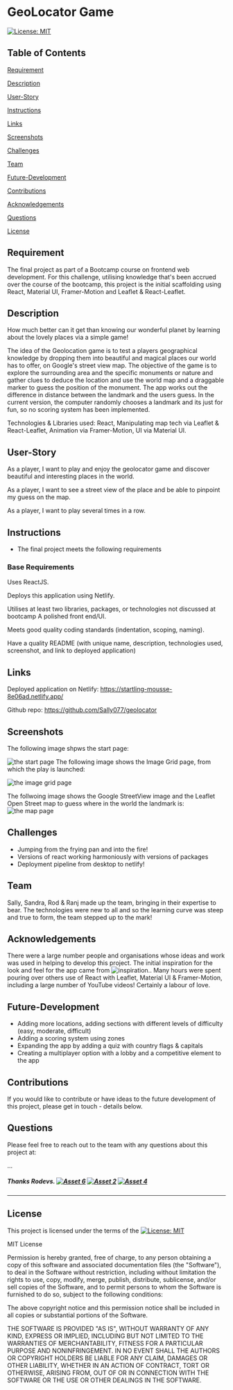 # GeoLocator Game
[![License: MIT](https://img.shields.io/badge/License-MIT-yellow.svg)](https://opensource.org/licenses/MIT)

## Table of Contents
[Requirement](#requirement)

[Description](#description)

[User-Story](#user-story)

[Instructions](#instructions)

[Links](#links)

[Screenshots](#screenshots)

[Challenges](#challenges)

[Team](#team)

[Future-Development](#future-development)

[Contributions](#contributions)

[Acknowledgements](#acknowledgements)

[Questions](#questions)

[License](#license)

## Requirement

The final project as part of a Bootcamp course on frontend web development. For this challenge, utilising knowledge that's been accrued over the course of the bootcamp, this project is the initial scaffolding using React, Material UI, Framer-Motion and Leaflet & React-Leaflet. 

## Description

How much better can it get than knowing our wonderful planet by learning about the lovely places via a simple game!

The idea of the Geolocation game is to test a players geographical knowledge by dropping them into beautiful and magical places our world has to offer, on Google's street view map. The objective of the game is to explore the surrounding area and the specific monuments or nature and gather clues to deduce the location and use the world map and a draggable marker to guess the position of the monument. The app works out the difference in distance between the landmark and the users guess. In the current version, the computer randomly chooses a landmark and its just for fun, so no scoring system has been implemented. 

Technologies & Libraries used: React, Manipulating map tech via Leaflet & React-Leaflet, Animation via Framer-Motion, UI via Material UI.

## User-Story

As a player, I want to play and enjoy the geolocator game and discover beautiful and interesting places in the world.<br>

As a player, I want to see a street view of the place and be able to pinpoint my guess on the map.</br>

As a player, I want to play several times in a row.</br>

## Instructions

* The final project meets the following requirements

### Base Requirements

Uses ReactJS.

Deploys this application using Netlify.

Utilises at least two libraries, packages, or technologies not discussed at bootcamp
A polished front end/UI.

Meets good quality coding standards (indentation, scoping, naming).

Have a quality README (with unique name, description, technologies used, screenshot, and link to deployed application)


## Links
Deployed application on Netlify: https://startling-mousse-8e06ad.netlify.app/

Github repo:  https://github.com/Sally077/geolocator

## Screenshots

The following image shpws the start page:

![the start page](./src/assets/images/start-page.png)
The following image shows the Image Grid page, from which the play is launched:

![the image grid page](./src/assets/images/grid-page.png)

The follwoing image shows the Google StreetView image and the Leaflet Open Street map to guess where in the world the landmark is:
![the map page](./src/assets/images/map-page.png)


## Challenges

- Jumping from the frying pan and into the fire!
- Versions of react working harmoniously with versions of packages
- Deployment pipeline from desktop to netlify!

## Team

Sally, Sandra, Rod & Ranj made up the team, bringing in their expertise to bear. The technologies were new to all and so the learning curve was steep and true to form, the team stepped up to the mark!

## Acknowledgements
There were a large number people and organisations whose ideas and work was used in helping to develop this project. The initial inspiration for the look and feel for the app came from ![inspiration.](https://www.geoguessr.com). Many hours were spent pouring over others use of React with Leaflet, Material UI &  Framer-Motion, including a large number of YouTube videos! Certainly a labour of love.

## Future-Development
- Adding more locations, adding sections with different levels of difficulty (easy, moderate, difficult)</br>
- Adding a scoring system using zones</br>
- Expanding the app by adding a quiz  with country flags & capitals</br>
- Creating a multiplayer option with a lobby and a competitive element to the app</br>

## Contributions
If you would like to contribute or have ideas to the future development of this project, please get in touch - details below.

## Questions
Please feel free to reach out to the team with any questions about this project at:

...

##### Thanks Rodevs. [![Asset 6](https://github.com/user-attachments/assets/68f9789a-068a-41f9-a5b0-4c2c3ae10024)](https://www.linkedin.com/in/rodevs/)  [![Asset 2](https://github.com/user-attachments/assets/2c92f667-8613-4e33-aa9c-75281f2feb48)](https://www.facebook.com/profile.php?id=100095082984128)  [![Asset 4](https://github.com/user-attachments/assets/8b09094b-81d7-403e-9c08-980b28dc4c67)](https://x.com/Rodevs23?mx=2)

---

## License
This project is licensed under the terms of the [![License: MIT](https://img.shields.io/badge/License-MIT-yellow.svg)](https://opensource.org/licenses/MIT)

MIT License

Permission is hereby granted, free of charge, to any person obtaining a copy
of this software and associated documentation files (the "Software"), to deal
in the Software without restriction, including without limitation the rights
to use, copy, modify, merge, publish, distribute, sublicense, and/or sell
copies of the Software, and to permit persons to whom the Software is
furnished to do so, subject to the following conditions:

The above copyright notice and this permission notice shall be included in all
copies or substantial portions of the Software.

THE SOFTWARE IS PROVIDED "AS IS", WITHOUT WARRANTY OF ANY KIND, EXPRESS OR
IMPLIED, INCLUDING BUT NOT LIMITED TO THE WARRANTIES OF MERCHANTABILITY,
FITNESS FOR A PARTICULAR PURPOSE AND NONINFRINGEMENT. IN NO EVENT SHALL THE
AUTHORS OR COPYRIGHT HOLDERS BE LIABLE FOR ANY CLAIM, DAMAGES OR OTHER
LIABILITY, WHETHER IN AN ACTION OF CONTRACT, TORT OR OTHERWISE, ARISING FROM,
OUT OF OR IN CONNECTION WITH THE SOFTWARE OR THE USE OR OTHER DEALINGS IN THE
SOFTWARE.
